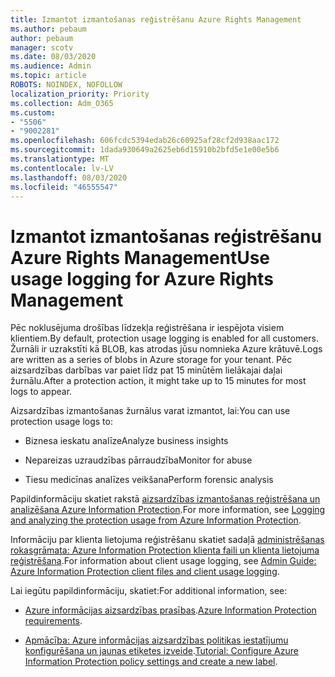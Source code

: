 ```yaml
---
title: Izmantot izmantošanas reģistrēšanu Azure Rights Management
ms.author: pebaum
author: pebaum
manager: scotv
ms.date: 08/03/2020
ms.audience: Admin
ms.topic: article
ROBOTS: NOINDEX, NOFOLLOW
localization_priority: Priority
ms.collection: Adm_O365
ms.custom:
- "5506"
- "9002281"
ms.openlocfilehash: 606fcdc5394edab26c60925af28cf2d938aac172
ms.sourcegitcommit: 1dada930649a2625eb6d15910b2bfd5e1e00e5b6
ms.translationtype: MT
ms.contentlocale: lv-LV
ms.lasthandoff: 08/03/2020
ms.locfileid: "46555547"
---
```

# <a name="use-usage-logging-for-azure-rights-management"></a><span data-ttu-id="f1785-102">Izmantot izmantošanas reģistrēšanu Azure Rights Management</span><span class="sxs-lookup"><span data-stu-id="f1785-102">Use usage logging for Azure Rights Management</span></span>

<span data-ttu-id="f1785-103">Pēc noklusējuma drošības līdzekļa reģistrēšana ir iespējota visiem klientiem.</span><span class="sxs-lookup"><span data-stu-id="f1785-103">By default, protection usage logging is enabled for all customers.</span></span> <span data-ttu-id="f1785-104">Žurnāli ir uzrakstīti kā BLOB, kas atrodas jūsu nomnieka Azure krātuvē.</span><span class="sxs-lookup"><span data-stu-id="f1785-104">Logs are written as a series of blobs in Azure storage for your tenant.</span></span> <span data-ttu-id="f1785-105">Pēc aizsardzības darbības var paiet līdz pat 15 minūtēm lielākajai daļai žurnālu.</span><span class="sxs-lookup"><span data-stu-id="f1785-105">After a protection action, it might take up to 15 minutes for most logs to appear.</span></span>

<span data-ttu-id="f1785-106">Aizsardzības izmantošanas žurnālus varat izmantot, lai:</span><span class="sxs-lookup"><span data-stu-id="f1785-106">You can use protection usage logs to:</span></span>

- <span data-ttu-id="f1785-107">Biznesa ieskatu analīze</span><span class="sxs-lookup"><span data-stu-id="f1785-107">Analyze business insights</span></span>

- <span data-ttu-id="f1785-108">Nepareizas uzraudzības pārraudzība</span><span class="sxs-lookup"><span data-stu-id="f1785-108">Monitor for abuse</span></span>

- <span data-ttu-id="f1785-109">Tiesu medicīnas analīzes veikšana</span><span class="sxs-lookup"><span data-stu-id="f1785-109">Perform forensic analysis</span></span>

<span data-ttu-id="f1785-110">Papildinformāciju skatiet rakstā [aizsardzības izmantošanas reģistrēšana un analizēšana Azure Information Protection](https://docs.microsoft.com/azure/information-protection/log-analyze-usage).</span><span class="sxs-lookup"><span data-stu-id="f1785-110">For more information, see [Logging and analyzing the protection usage from Azure Information Protection](https://docs.microsoft.com/azure/information-protection/log-analyze-usage).</span></span>

<span data-ttu-id="f1785-111">Informāciju par klienta lietojuma reģistrēšanu skatiet sadaļā [administrēšanas rokasgrāmata: Azure Information Protection klienta faili un klienta lietojuma reģistrēšana](https://docs.microsoft.com/azure/information-protection/rms-client/client-admin-guide-files-and-logging).</span><span class="sxs-lookup"><span data-stu-id="f1785-111">For information about client usage logging, see [Admin Guide: Azure Information Protection client files and client usage logging](https://docs.microsoft.com/azure/information-protection/rms-client/client-admin-guide-files-and-logging).</span></span>

<span data-ttu-id="f1785-112">Lai iegūtu papildinformāciju, skatiet:</span><span class="sxs-lookup"><span data-stu-id="f1785-112">For additional information, see:</span></span>

- <span data-ttu-id="f1785-113">[Azure informācijas aizsardzības prasības](https://docs.microsoft.com/azure/information-protection/get-started/requirements).</span><span class="sxs-lookup"><span data-stu-id="f1785-113">[Azure Information Protection requirements](https://docs.microsoft.com/azure/information-protection/get-started/requirements).</span></span>
    
- <span data-ttu-id="f1785-114">[Apmācība: Azure informācijas aizsardzības politikas iestatījumu konfigurēšana un jaunas etiķetes izveide](https://docs.microsoft.com/azure/information-protection/get-started/infoprotect-quick-start-tutorial).</span><span class="sxs-lookup"><span data-stu-id="f1785-114">[Tutorial: Configure Azure Information Protection policy settings and create a new label](https://docs.microsoft.com/azure/information-protection/get-started/infoprotect-quick-start-tutorial).</span></span>